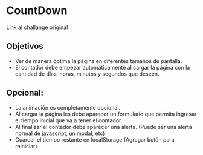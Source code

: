 # CountDown
[Link](https://www.frontendmentor.io/challenges/launch-countdown-timer-N0XkGfyz-) al challange original

## Objetivos

- Ver de manera óptima la página en diferentes tamaños de pantalla.
- El contador debe empezar automáticamente al cargar la página con la cantidad de días, horas, minutos y segundos que deseen.


## Opcional:

- La animación es completamente opcional.
- Al cargar la página les debe aparecer un formulario que permita ingresar el tiempo inicial que va a tener el contador. 
- Al finalizar el contador debe aparecer una alerta. (Puede ser una alerta normal de javascript, un modal, etc)
- Guardar el tiempo restante en localStorage (Agregar botón para reiniciar)
